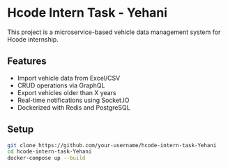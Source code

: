 # Hcode Intern Task - Yehani

This project is a microservice-based vehicle data management system for Hcode internship.

## Features

- Import vehicle data from Excel/CSV
- CRUD operations via GraphQL
- Export vehicles older than X years
- Real-time notifications using Socket.IO
- Dockerized with Redis and PostgreSQL

## Setup

```bash
git clone https://github.com/your-username/hcode-intern-task-Yehani
cd hcode-intern-task-Yehani
docker-compose up --build
